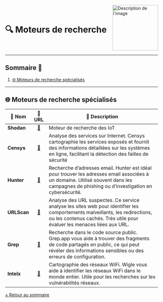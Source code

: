 <div style="display: flex; align-items: center; justify-content: space-between;">
  <h1>🔍 Moteurs de recherche</h1>
  <img src="img/switchtoopen1.png" alt="Description de l'image" width="150" height="150">
</div>

---

## Sommaire 📖 <a id="sommaire"></a>
1. [🌐 Moteurs de recherche spécialisés](#moteurs-specialises)

---

## 🌐 Moteurs de recherche spécialisés <a id="moteurs-specialises"></a>

| 🌟 **Nom** | 🔗 **URL** | 📝 **Description** |
|---|---|---|
| **Shodan** | <div align="center"><a href="https://www.shodan.io/">🔗</a></div> | Moteur de recherche des IoT |
| **Censys** | <div align="center"><a href="https://search.censys.io/">🔗</a></div> | Analyse des services sur Internet. Censys cartographie les services exposés et fournit des informations détaillées sur les systèmes en ligne, facilitant la détection des failles de sécurité |
| **Hunter** | <div align="center"><a href="https://hunter.io/">🔗</a></div> | Recherche d’adresses email. Hunter est idéal pour trouver les adresses email associées à un domaine. Utilisé souvent dans les campagnes de phishing ou d’investigation en cybersécurité. |
| **URLScan** | <div align="center"><a href="https://urlscan.io/">🔗</a></div> | Analyse des URL suspectes. Ce service analyse les sites web pour identifier les comportements malveillants, les redirections, ou les contenus cachés. Très utile pour évaluer les menaces liées aux URL. |
| **Grep** | <div align="center"><a href="https://grep.app/">🔗</a></div> | Recherche dans le code source public. Grep.app vous aide à trouver des fragments de code partagés en public, ce qui peut révéler des informations sensibles ou des erreurs de configuration. |
| **Intelx** | <div align="center"><a href="http://intelx.io/">🔗</a></div> | Cartographie des réseaux WiFi. Wigle vous aide à identifier les réseaux WiFi dans le monde entier. Utile pour les recherches sur les vulnérabilités réseaux. |

[🔝 Retour au sommaire](#sommaire)